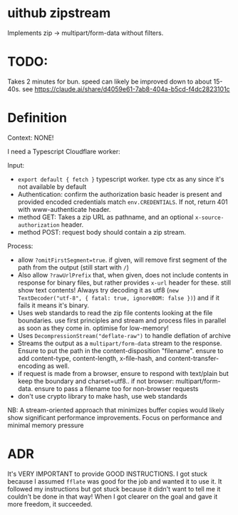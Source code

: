 # uithub zipstream

Implements zip -> multipart/form-data without filters.

# TODO:

Takes 2 minutes for bun. speed can likely be improved down to about 15-40s. see https://claude.ai/share/d4059e61-7ab8-404a-b5cd-f4dc2823101c

# Definition

Context: NONE!

I need a Typescript Cloudflare worker:

Input:

- `export default { fetch }` typescript worker. type ctx as any since it's not available by default
- Authentication: confirm the authorization basic header is present and provided encoded credentials match `env.CREDENTIALS`. If not, return 401 with www-authenticate header.
- method GET: Takes a zip URL as pathname, and an optional `x-source-authorization` header.
- method POST: request body should contain a zip stream.

Process:

- allow `?omitFirstSegment=true`. if given, will remove first segment of the path from the output (still start with `/`)
- Also allow `?rawUrlPrefix` that, when given, does not include contents in response for binary files, but rather provides `x-url` header for these. still show text contents! Always try decoding it as utf8 (`new TextDecoder("utf-8", { fatal: true, ignoreBOM: false })`) and if it fails it means it's binary.
- Uses web standards to read the zip file contents looking at the file boundaries. use first principles and stream and process files in parallel as soon as they come in. optimise for low-memory!
- Uses `DecompressionStream("deflate-raw")` to handle deflation of archive
- Streams the output as a `multipart/form-data` stream to the response. Ensure to put the path in the content-disposition "filename". ensure to add content-type, content-length, x-file-hash, and content-transfer-encoding as well.
- if request is made from a browser, ensure to respond with text/plain but keep the boundary and charset=utf8.. if not browser: multipart/form-data. ensure to pass a filename too for non-browser requests
- don't use crypto library to make hash, use web standards

NB: A stream-oriented approach that minimizes buffer copies would likely show significant performance improvements. Focus on performance and minimal memory pressure

# ADR

It's VERY IMPORTANT to provide GOOD INSTRUCTIONS. I got stuck because I assumed `fflate` was good for the job and wanted it to use it. It followed my instructions but got stuck because it didn't want to tell me it couldn't be done in that way! When I got clearer on the goal and gave it more freedom, it succeeded.
